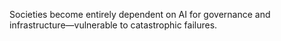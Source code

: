 Societies become entirely dependent on AI for governance and infrastructure—vulnerable to catastrophic failures.
